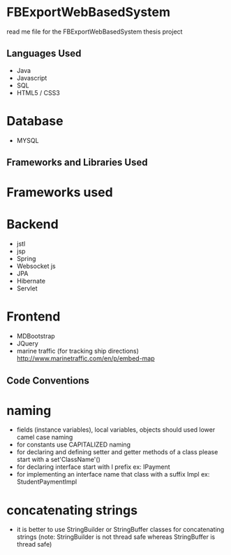 # FBExportWebBasedSystem

read me file for the FBExportWebBasedSystem thesis project

## Languages Used
* Java
* Javascript
* SQL
* HTML5 / CSS3

# Database
* MYSQL

## Frameworks and Libraries Used
# Frameworks used
# Backend
* jstl
* jsp
* Spring
* Websocket js
* JPA
* Hibernate
* Servlet
# Frontend
* MDBootstrap
* JQuery
* marine traffic (for tracking ship directions) http://www.marinetraffic.com/en/p/embed-map

## Code Conventions

# naming

* fields (instance variables), local variables, objects should used lower camel case naming
* for constants use CAPITALIZED naming
* for declaring and defining setter and getter methods of a class please start with a set'ClassName'()
* for declaring interface start with I prefix ex: IPayment
* for implementing an interface name that class with a suffix Impl ex: StudentPaymentImpl

# concatenating strings

* it is better to use StringBuilder or StringBuffer classes for concatenating strings 
  (note: StringBuilder is not thread safe whereas StringBuffer is thread safe)



